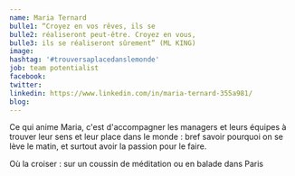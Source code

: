 ```yaml
---
name: Maria Ternard
bulle1: “Croyez en vos rêves, ils se   
bulle2: réaliseront peut-être. Croyez en vous,
bulle3: ils se réaliseront sûrement” (ML KING)
image: 
hashtag: '#trouversaplacedanslemonde'
job: team potentialist
facebook: 
twitter: 
linkedin: https://www.linkedin.com/in/maria-ternard-355a981/
blog: 
---
```

Ce qui anime Maria, c'est d'accompagner les managers et leurs équipes à trouver leur sens et leur place dans le monde : bref savoir pourquoi on se lève le matin, et surtout avoir la passion pour le faire.

Où la croiser : sur un coussin de méditation ou en balade dans Paris

